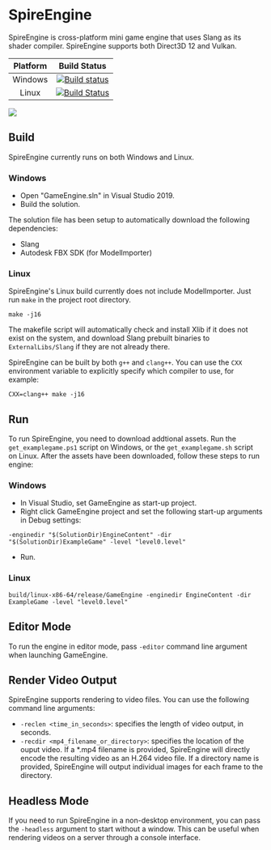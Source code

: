 # SpireEngine




SpireEngine is cross-platform mini game engine that uses Slang as its shader compiler. SpireEngine supports both Direct3D 12 and Vulkan.

| Platform | Build Status |
|:--------:|:------------:|
| Windows | [![Build status](https://ci.appveyor.com/api/projects/status/cde7o78cyqxbaius?svg=true)](https://ci.appveyor.com/project/csyonghe/spire-engine) |
| Linux | [![Build Status](https://travis-ci.com/spire-engine/spire-engine.svg?branch=master)](https://travis-ci.com/spire-engine/spire-engine) |

![](https://github.com/csyonghe/SpireMiniEngineExtBinaries/blob/master/screenshot1.png)

## Build
SpireEngine currently runs on both Windows and Linux.
### Windows
- Open "GameEngine.sln" in Visual Studio 2019.
- Build the solution. 

The solution file has been setup to automatically download the following dependencies:
- Slang
- Autodesk FBX SDK (for ModelImporter)

### Linux
SpireEngine's Linux build currently does not include ModelImporter. Just run `make` in the project root directory.
```
make -j16
```
The makefile script will automatically check and install Xlib if it does not exist on the system, and download Slang prebuilt binaries to `ExternalLibs/Slang` if they are not already there.

SpireEngine can be built by both `g++` and `clang++`. You can use the `CXX` environment variable to explicitly specify which compiler to use, for example:
```
CXX=clang++ make -j16
```

## Run
To run SpireEngine, you need to download addtional assets. Run the `get_examplegame.ps1` script on Windows, or the `get_examplegame.sh` script on Linux. After the assets have been downloaded, follow these steps to run engine:

### Windows
- In Visual Studio, set GameEngine as start-up project.
- Right click GameEngine project and set the following start-up arguments in Debug settings:
```
-enginedir "$(SolutionDir)EngineContent" -dir "$(SolutionDir)ExampleGame" -level "level0.level"
```
- Run.

### Linux
```
build/linux-x86-64/release/GameEngine -enginedir EngineContent -dir ExampleGame -level "level0.level"
```

## Editor Mode
To run the engine in editor mode, pass `-editor` command line argument when launching GameEngine.

## Render Video Output
SpireEngine supports rendering to video files. You can use the following command line arguments:
- `-reclen <time_in_seconds>`: specifies the length of video output, in seconds.
- `-recdir <mp4_filename_or_directory>`: specifies the location of the ouput video. If a *.mp4 filename is provided, SpireEngine will directly encode the resulting video as an H.264 video file. If a directory name is provided, SpireEngine will output individual images for each frame to the directory.

## Headless Mode
If you need to run SpireEngine in a non-desktop environment, you can pass the `-headless` argument to start without a window. This can be useful when rendering videos on a server through a console interface.
